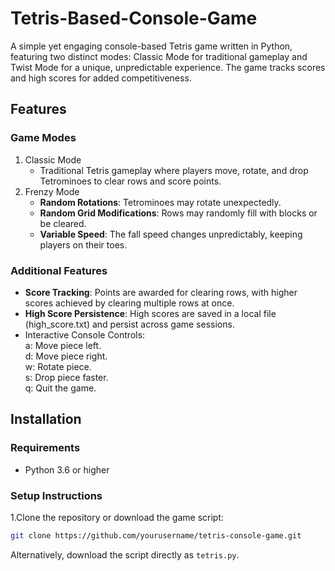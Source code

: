 # Tetris-Based-Console-Game

A simple yet engaging console-based Tetris game written in Python, featuring two distinct modes: Classic Mode for traditional gameplay and Twist Mode for a unique, unpredictable experience. The game tracks scores and high scores for added competitiveness.

## Features
### Game Modes
1. Classic Mode
   * Traditional Tetris gameplay where players move, rotate, and drop Tetrominoes to clear rows and score points.
2. Frenzy Mode
   * **Random Rotations**: Tetrominoes may rotate unexpectedly.
   * **Random Grid Modifications**: Rows may randomly fill with blocks or be cleared.
   * **Variable Speed**: The fall speed changes unpredictably, keeping players on their toes.

### Additional Features
* **Score Tracking**: Points are awarded for clearing rows, with higher scores achieved by clearing multiple rows at once.
* **High Score Persistence**: High scores are saved in a local file (high_score.txt) and persist across game sessions.
* Interactive Console Controls:<br>
  a: Move piece left.<br>
  d: Move piece right.<br>
  w: Rotate piece.<br>
  s: Drop piece faster.<br>
  q: Quit the game.<br>

## Installation
### Requirements
 * Python 3.6 or higher
### Setup Instructions
 1.Clone the repository or download the game script:
 ```bash
git clone https://github.com/yourusername/tetris-console-game.git
 ```
Alternatively, download the script directly as `tetris.py`.
